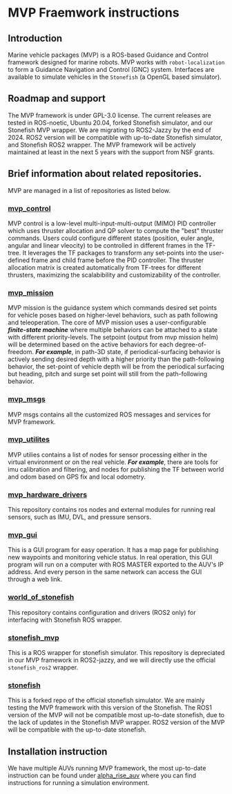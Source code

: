 # MVP Fraemwork instructions

## Introduction
Marine vehicle packages (MVP) is a ROS-based Guidance and Control framework designed for marine robots. 
MVP works with `robot-localization` to form a Guidance Navigation and Control (GNC) system.
Interfaces are available to simulate vehicles in the `Stonefish` (a OpenGL based simulator).

## Roadmap and support
The MVP framework is under GPL-3.0 license. 
The current releases are tested in ROS-noetic, Ubuntu 20.04, forked Stonefish simulator, and our Stonefish MVP wrapper.
We are migrating to ROS2-Jazzy by the end of 2024.
ROS2 version will be compatible with up-to-date Stonefish simulator, and Stonefish ROS2 wrapper.
The MVP framework will be actively maintained at least in the next 5 years with the support from NSF grants.

## Brief information about related repositories.
MVP are managed in a list of repositories as listed below.

### [mvp_control](https://github.com/uri-ocean-robotics/mvp_control) 
MVP control is a low-level multi-input-multi-output (MIMO) PID controller which uses thruster allocation and QP solver to compute the "best" thruster commands.
Users could configure different states (position, euler angle, angular and linear vleocity) to be controlled in different frames in the TF-tree.
It leverages the TF packages to transform any set-points into the user-defined frame and child frame before the PID controller.
The thruster allocation matrix is created automatically from TF-trees for different thrusters, maximizing the scalabibility and customizability of the controller.

### [mvp_mission](https://github.com/uri-ocean-robotics/mvp_mission)
MVP mission is the guidance system which commands desired set points for vehicle poses based on higher-level behaviors, such as path following and teleoperation.
The core of MVP mission uses a user-configurable ***finite-state machine*** where multiple behaviors can be attached to a state with different priority-levels. 
The setpoint (output from mvp mission helm) will be determined based on the active behaviors for each degree-of-freedom. ***For example***, in path-3D state, if periodical-surfacing behavior is actively sending desired depth with a higher priority than the path-following behavior, the set-point of vehicle depth will be from the periodical surfacing but heading, pitch and surge set point will still from the path-following behavior.

### [mvp_msgs](https://github.com/uri-ocean-robotics/mvp_msgs)
MVP msgs contains all the customized ROS messages and services for MVP framework.

### [mvp_utilites](https://github.com/uri-ocean-robotics/mvp_utilities)
MVP utilies contains a list of nodes for sensor processing either in the virtual environment or on the real vehicle. ***For example***, there are tools for imu calibration and filtering, and nodes for publishing the TF between world and odom based on GPS fix and local odometry.

### [mvp_hardware_drivers](https://github.com/uri-ocean-robotics/mvp_hardware_drivers)
This repository contains ros nodes and external modules for running real sensors, such as IMU, DVL, and pressure sensors.

### [mvp_gui](https://github.com/uri-ocean-robotics/mvp_gui)
This is a GUI program for easy operation. It has a map page for publishing new waypoints and monitoring vehicle status.
In real operation, this GUI program will run on a computer with ROS MASTER exported to the AUV's IP address.
And every person in the same network can access the GUI through a web link.

### [world_of_stonefish](https://github.com/uri-ocean-robotics/world_of_stonefish)
This repository contains configuration and drivers (ROS2 only) for interfacing with Stonefish ROS wrapper.

### [stonefish_mvp](https://github.com/uri-ocean-robotics/stonefish_mvp)
This is a ROS wrapper for stonefish simulator. This repository is depreciated in our MVP framework in ROS2-jazzy, and we will directly use the official `stonefish_ros2` wrapper.

### [stonefish](https://github.com/uri-ocean-robotics/stonefish)
This is a forked repo of the official stonefish simulator. We are mainly testing the MVP framework with this version of the Stonefish.
The ROS1 version of the MVP will not be compatible most up-to-date stonefish, due to the lack of updates in the Stonefish MVP wrapper.
ROS2 version of the MVP will be compatible with the up-to-date stonefish.


## Installation instruction
We have multiple AUVs running MVP framework, the most up-to-date instruction can be found under [alpha_rise_auv](https://github.com/GSO-soslab/alpha_rise_auv) where you can find instructions for running a simulation environment.



